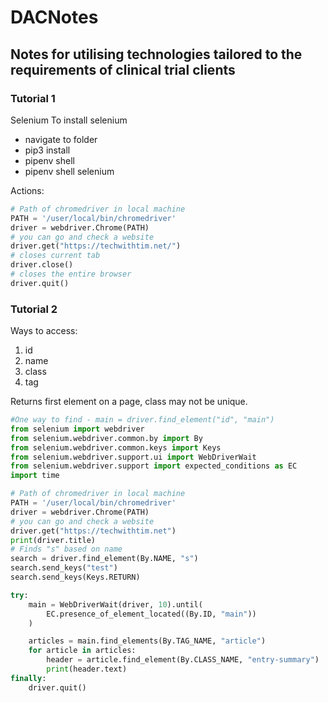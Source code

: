 # DACNotes

## Notes for utilising technologies tailored to the requirements of clinical trial clients

### Tutorial 1

Selenium
To install selenium

- navigate to folder
- pip3 install
- pipenv shell
- pipenv shell selenium

Actions:

```Python
# Path of chromedriver in local machine
PATH = '/user/local/bin/chromedriver'
driver = webdriver.Chrome(PATH)
# you can go and check a website
driver.get("https://techwithtim.net/")
# closes current tab
driver.close()
# closes the entire browser
driver.quit()
```

### Tutorial 2

Ways to access:

1. id
2. name
3. class
4. tag

Returns first element on a page, class may not be unique.

```Python
#One way to find - main = driver.find_element("id", "main")
from selenium import webdriver
from selenium.webdriver.common.by import By
from selenium.webdriver.common.keys import Keys
from selenium.webdriver.support.ui import WebDriverWait
from selenium.webdriver.support import expected_conditions as EC
import time

# Path of chromedriver in local machine
PATH = '/user/local/bin/chromedriver'
driver = webdriver.Chrome(PATH)
# you can go and check a website
driver.get("https://techwithtim.net")
print(driver.title)
# Finds "s" based on name
search = driver.find_element(By.NAME, "s")
search.send_keys("test")
search.send_keys(Keys.RETURN)

try:
    main = WebDriverWait(driver, 10).until(
        EC.presence_of_element_located((By.ID, "main"))
    )

    articles = main.find_elements(By.TAG_NAME, "article")
    for article in articles:
        header = article.find_element(By.CLASS_NAME, "entry-summary")
        print(header.text)
finally:
    driver.quit()
```

